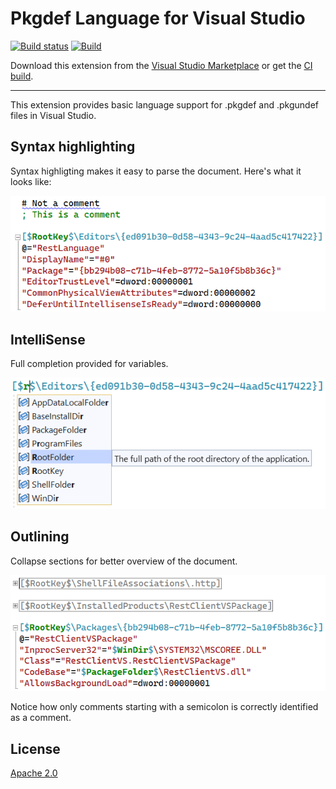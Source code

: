 # Pkgdef Language for Visual Studio

[![Build status](https://ci.appveyor.com/api/projects/status/j58qe769ym2e7ffs?svg=true)](https://ci.appveyor.com/project/madskristensen/pkgdeflanguage)
[![Build](https://github.com/madskristensen/PkgdefLanguage/actions/workflows/build.yaml/badge.svg)](https://github.com/madskristensen/PkgdefLanguage/actions/workflows/build.yaml)

Download this extension from the [Visual Studio Marketplace](https://marketplace.visualstudio.com/items?itemName=MadsKristensen.PkgdefLanguage)
or get the [CI build](http://vsixgallery.com/extension/06278dd5-5d9d-4f27-a3e8-cd619b101a50/).

--------------------------------------

This extension provides basic language support for .pkgdef and .pkgundef files in Visual Studio.

## Syntax highlighting
Syntax highligting makes it easy to parse the document. Here's what it looks like:

![Colorization](art/colorization.png?)

## IntelliSense
Full completion provided for variables.

![Intellisense](art/intellisense.png)

## Outlining
Collapse sections for better overview of the document.

![Outlining](art/outlining.png)

Notice how only comments starting with a semicolon is correctly identified as a comment. 

## License
[Apache 2.0](LICENSE)